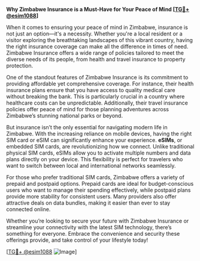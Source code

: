 **Why Zimbabwe Insurance is a Must-Have for Your Peace of Mind [[TG💪+ @esim1088](https://t.me/s/esim1088)]**

When it comes to ensuring your peace of mind in Zimbabwe, insurance is not just an option—it's a necessity. Whether you're a local resident or a visitor exploring the breathtaking landscapes of this vibrant country, having the right insurance coverage can make all the difference in times of need. Zimbabwe Insurance offers a wide range of policies tailored to meet the diverse needs of its people, from health and travel insurance to property protection.

One of the standout features of Zimbabwe Insurance is its commitment to providing affordable yet comprehensive coverage. For instance, their health insurance plans ensure that you have access to quality medical care without breaking the bank. This is particularly crucial in a country where healthcare costs can be unpredictable. Additionally, their travel insurance policies offer peace of mind for those planning adventures across Zimbabwe’s stunning national parks or beyond.

But insurance isn’t the only essential for navigating modern life in Zimbabwe. With the increasing reliance on mobile devices, having the right SIM card or eSIM can significantly enhance your experience. **eSIMs**, or embedded SIM cards, are revolutionizing how we connect. Unlike traditional physical SIM cards, eSIMs allow you to activate multiple numbers and data plans directly on your device. This flexibility is perfect for travelers who want to switch between local and international networks seamlessly.

For those who prefer traditional SIM cards, Zimbabwe offers a variety of prepaid and postpaid options. Prepaid cards are ideal for budget-conscious users who want to manage their spending effectively, while postpaid plans provide more stability for consistent users. Many providers also offer attractive deals on data bundles, making it easier than ever to stay connected online.

Whether you’re looking to secure your future with Zimbabwe Insurance or streamline your connectivity with the latest SIM technology, there’s something for everyone. Embrace the convenience and security these offerings provide, and take control of your lifestyle today!

[[TG💪+ @esim1088](https://t.me/s/esim1088) ![Image](https://i.postimg.cc/Y0z9fWf4/image.png)]
